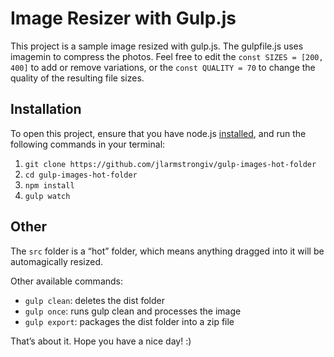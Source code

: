 # Image Resizer with Gulp.js

This project is a sample image resized with gulp.js.  The gulpfile.js uses imagemin to compress the photos.  Feel free to edit the `const SIZES = [200, 400]` to add or remove variations, or the `const QUALITY = 70` to change the quality of the resulting file sizes.  

## Installation

To open this project, ensure that you have node.js [installed](https://github.com/creationix/nvm), and run the following commands in your terminal:  

1. `git clone https://github.com/jlarmstrongiv/gulp-images-hot-folder`
2. `cd gulp-images-hot-folder`
3. `npm install`
4. `gulp watch`

## Other

The `src` folder is a “hot” folder, which means anything dragged into it will be automagically resized.  

Other available commands:

- `gulp clean`:  deletes the dist folder
- `gulp once`:  runs gulp clean and processes the image
- `gulp export`:  packages the dist folder into a zip file

That’s about it.  Hope you have a nice day! :)
